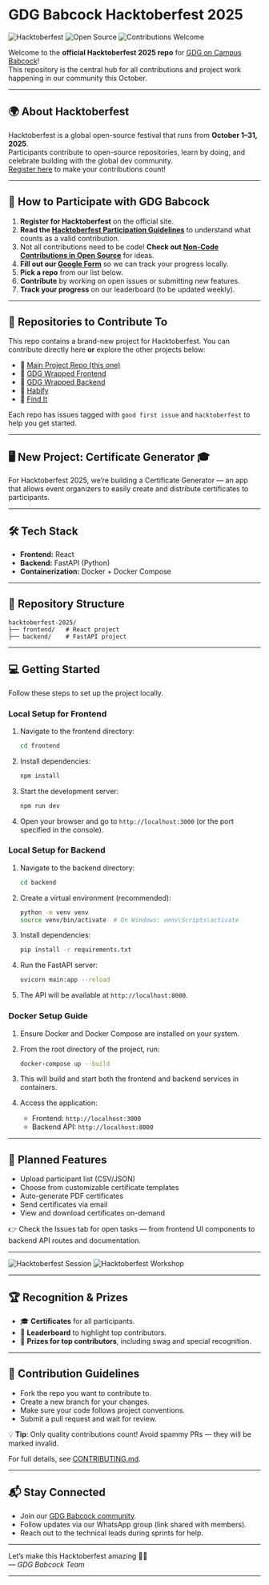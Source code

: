 # GDG Babcock Hacktoberfest 2025

![Hacktoberfest](https://img.shields.io/badge/Hacktoberfest-2025-blueviolet?style=for-the-badge) ![Open Source](https://img.shields.io/badge/Open--Source-💻-success?style=for-the-badge) ![Contributions Welcome](https://img.shields.io/badge/Contributions-Welcome-brightgreen?style=for-the-badge&logo=github)

Welcome to the **official Hacktoberfest 2025 repo** for [GDG on Campus Babcock](https://gdgbabcock.com/)!  
This repository is the central hub for all contributions and project work happening in our community this October.


---

## 🌍 About Hacktoberfest

Hacktoberfest is a global open-source festival that runs from **October 1–31, 2025**.  
Participants contribute to open-source repositories, learn by doing, and celebrate building with the global dev community.  
[Register here](https://hacktoberfest.com) to make your contributions count!

---

## 🚀 How to Participate with GDG Babcock

1. **Register for Hacktoberfest** on the official site.
2. **Read the [Hacktoberfest Participation Guidelines](https://hacktoberfest.com/participation)** to understand what counts as a valid contribution.
3. Not all contributions need to be code! **Check out [Non-Code Contributions in Open Source](https://github.com/readme/featured/open-source-non-code-contributions)** for ideas.
4. **Fill out our [Google Form](https://forms.gle/1YBhNGXspEzmFBxQ9)** so we can track your progress locally.
5. **Pick a repo** from our list below.
6. **Contribute** by working on open issues or submitting new features.
7. **Track your progress** on our leaderboard (to be updated weekly).

---

## 📂 Repositories to Contribute To

This repo contains a brand-new project for Hacktoberfest. You can contribute directly here **or** explore the other projects below:

- 🔗 [Main Project Repo (this one)](https://github.com/GDGBabcockUniversity/gdg-babcock-hacktoberfest-2025/tree/main)
- 🔗 [GDG Wrapped Frontend](https://github.com/GDGBabcockUniversity/gdsc-wrapped-frontend)
- 🔗 [GDG Wrapped Backend](https://github.com/GDGBabcockUniversity/gdsc-wrapped-backend)
- 🔗 [Habify](https://github.com/GDGBabcockUniversity/habify)
- 🔗 [Find It](https://github.com/GDGBabcockUniversity/hacktoberfest-findit)

Each repo has issues tagged with `good first issue` and `hacktoberfest` to help you get started.

---

## 🖥️ New Project: Certificate Generator 🎓

For Hacktoberfest 2025, we’re building a Certificate Generator — an app that allows event organizers to easily create and distribute certificates to participants.

---

## 🛠️ Tech Stack

- **Frontend:** React
- **Backend:** FastAPI (Python)
- **Containerization:** Docker + Docker Compose

---

## 📂 Repository Structure

```
hacktoberfest-2025/
├── frontend/   # React project
├── backend/    # FastAPI project
```

---
## 💻 Getting Started

Follow these steps to set up the project locally.

### Local Setup for Frontend

1. Navigate to the frontend directory:
   ```bash
   cd frontend
   ```

2. Install dependencies:
   ```bash
   npm install
   ```

3. Start the development server:
   ```bash
   npm run dev
   ```

4. Open your browser and go to `http://localhost:3000` (or the port specified in the console).

### Local Setup for Backend

1. Navigate to the backend directory:
   ```bash
   cd backend
   ```

2. Create a virtual environment (recommended):
   ```bash
   python -m venv venv
   source venv/bin/activate  # On Windows: venv\Scripts\activate
   ```

3. Install dependencies:
   ```bash
   pip install -r requirements.txt
   ```

4. Run the FastAPI server:
   ```bash
   uvicorn main:app --reload
   ```

5. The API will be available at `http://localhost:8000`.

### Docker Setup Guide

1. Ensure Docker and Docker Compose are installed on your system.

2. From the root directory of the project, run:
   ```bash
   docker-compose up --build
   ```

3. This will build and start both the frontend and backend services in containers.

4. Access the application:
   - Frontend: `http://localhost:3000`
   - Backend API: `http://localhost:8000`

---


## 🎯 Planned Features

- Upload participant list (CSV/JSON)
- Choose from customizable certificate templates
- Auto-generate PDF certificates
- Send certificates via email
- View and download certificates on-demand

👉 Check the Issues tab for open tasks — from frontend UI components to backend API routes and documentation.

---

![Hacktoberfest Session](https://tse1.mm.bing.net/th?id=OIF.isnt5GV2b%2B9VfAUpts6KWw "Hacktoberfest Session") ![Hacktoberfest Workshop](https://tse1.mm.bing.net/th?id=OIF.wooCI6ekrkKHGLk7%2B8FeyA "Hacktoberfest Workshop")

---

## 🏆 Recognition & Prizes

- 🎓 **Certificates** for all participants.
- 🏅 **Leaderboard** to highlight top contributors.
- 🎁 **Prizes for top contributors**, including swag and special recognition.

---

## 📜 Contribution Guidelines

- Fork the repo you want to contribute to.
- Create a new branch for your changes.
- Make sure your code follows project conventions.
- Submit a pull request and wait for review.

💡 **Tip**: Only quality contributions count! Avoid spammy PRs — they will be marked invalid.

For full details, see [CONTRIBUTING.md](CONTRIBUTING.md).

---

## 📬 Stay Connected

- Join our [GDG Babcock community](https://gdg.community.dev/gdg-on-campus-babcock-university-ilishan-remo-nigeria/).
- Follow updates via our WhatsApp group (link shared with members).
- Reach out to the technical leads during sprints for help.

---

Let’s make this Hacktoberfest amazing 🚀💡  
_— GDG Babcock Team_

---
